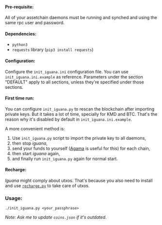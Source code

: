 #### Pre-requisite:
All of your assetchain daemons must be running and synched and using the same rpc user and password.

#### Dependencies:
* `python3`
* `requests` library (`pip3 install requests`)

#### Configuration:
Configure the `init_iguana.ini` configuration file. You can use `init_iguana.ini.example` as reference.
Parameters under the section "DEFAULT" apply to all sections, unless they're specified under those sections.

#### First time run:
You can configure `init_iguana.py` to rescan the blockchain after importing private keys. But it takes a lot of time, specially for KMD and BTC. That's the reason why it's disabled by default in `init_iguana.ini.example`.

A more convenient method is: 
1. Use `init_iguana.py` script to import the private key to all daemons,
2. then stop _iguana_,
3. send your funds to yourself ([Agama](https://www.atomicexplorer.com/wallet/#/) is useful for this) for each chain,
4. then start _iguana_ again,
5. and finally run `init_iguana.py` again for normal start.

#### Recharge:
_Iguana_ might comply about utxos. That's because you also need to install and use [`recharge.py`](https://github.com/emmnx/iguana-tools/tree/master/recharge) to take care of utxos.

### Usage:
```
./init_iguana.py <your_passphrase>
```

_Note: Ask me to update `coins.json` if it's outdated._
